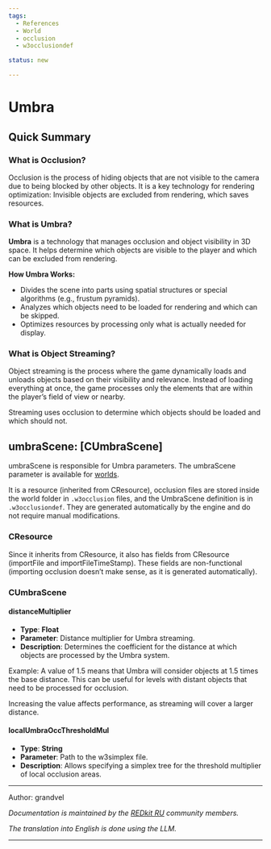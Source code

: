 ```yaml
---
tags:
  - References
  - World
  - occlusion
  - w3occlusiondef

status: new

---
```


# Umbra

## Quick Summary

### What is Occlusion?

Occlusion is the process of hiding objects that are not visible to the camera due to being blocked by other objects. 
It is a key technology for rendering optimization: 
Invisible objects are excluded from rendering, which saves resources.

### What is Umbra?
**Umbra** is a technology that manages occlusion and object visibility in 3D space.
It helps determine which objects are visible to the player and which can be excluded from rendering.

**How Umbra Works:**

- Divides the scene into parts 
using spatial structures or special algorithms (e.g., frustum pyramids).
- Analyzes which objects need to be loaded for rendering and which can be skipped.
- Optimizes resources by processing only what is actually needed for display.

### What is Object Streaming?
Object streaming is the process where the game dynamically loads and unloads objects 
based on their visibility and relevance. 
Instead of loading everything at once, the game processes only the elements 
that are within the player’s field of view or nearby.

Streaming uses occlusion to determine which objects should be loaded and which should not.

## umbraScene: [CUmbraScene]

umbraScene is responsible for Umbra parameters. The umbraScene parameter is available for 
[worlds](../../base/world/world.md).

It is a resource (inherited from CResource), occlusion files are stored inside the world folder in `.w3occlusion` files,
and the UmbraScene definition is in `.w3occlusiondef`.
They are generated automatically by the engine and do not require manual modifications.

### CResource
Since it inherits from CResource, it also has fields from CResource (importFile and importFileTimeStamp). 
These fields are non-functional (importing occlusion doesn’t make sense, as it is generated automatically).

### CUmbraScene
#### distanceMultiplier
- **Type**: **Float**
- **Parameter**: Distance multiplier for Umbra streaming.
- **Description**: Determines the coefficient for the distance at which objects
are processed by the Umbra system.

Example: A value of 1.5 means that Umbra will consider objects at
1.5 times the base distance. This can be useful
for levels with distant objects that need to be processed
for occlusion.

Increasing the value affects performance, as
streaming will cover a larger distance.

#### localUmbraOccThresholdMul
- **Type**: **String**
- **Parameter**: Path to the w3simplex file.
- **Description**: Allows specifying a simplex tree for the threshold multiplier of local occlusion areas.

***
Author: grandvel

*Documentation is maintained by the [REDkit RU](https://discord.gg/kRTEy8KcNa) community members.*

_The translation into English is done using the LLM._
***